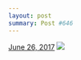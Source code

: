 ```yaml
---
layout: post
summary: Post #646
---
```


<p>
  <time><a href="/646">June 26, 2017</a></time>
  <a href="/646"><img src="{{ site.assets_url }}/646-640.jpg" srcset="{{ site.assets_url }}/646-320.jpg 320w, {{ site.assets_url }}/646-640.jpg 640w, {{ site.assets_url }}/646-960.jpg 960w, {{ site.assets_url }}/646-1280.jpg 1280w" sizes="(min-width: 700px) 50vw, calc(100vw - 2rem)" /></a>
</p>
